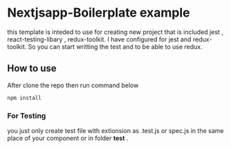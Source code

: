 # Nextjsapp-Boilerplate example

this template is inteded to use for creating new project that is included jest , react-testing-libary , redux-toolkit.
I have configured for jest and redux-toolkit. So you can start writting the test and to be able to use redux. 

## How to use

After clone the repo then run command below

```bash
npm install 
```

### For Testing
you just only create test file with extionsion as .test.js or spec.js in the same place of your component or in folder __test__ .



